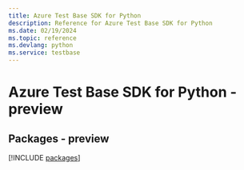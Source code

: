 ```yaml
---
title: Azure Test Base SDK for Python
description: Reference for Azure Test Base SDK for Python
ms.date: 02/19/2024
ms.topic: reference
ms.devlang: python
ms.service: testbase
---
```

# Azure Test Base SDK for Python - preview
## Packages - preview
[!INCLUDE [packages](test-base-index.md)]